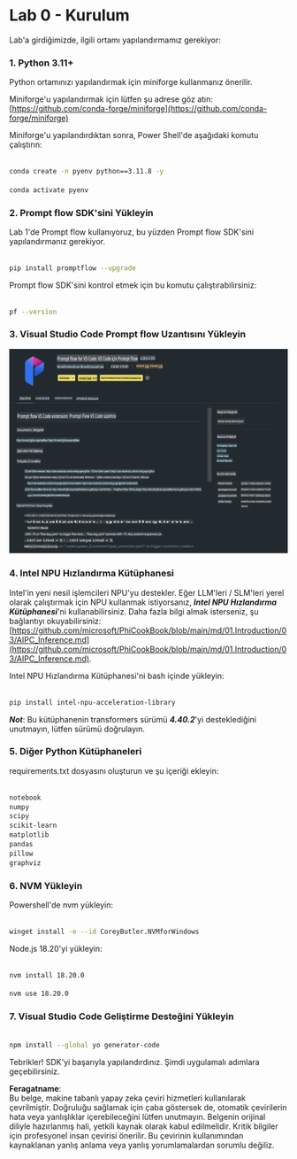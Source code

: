 # **Lab 0 - Kurulum**

Lab'a girdiğimizde, ilgili ortamı yapılandırmamız gerekiyor:

### **1. Python 3.11+**

Python ortamınızı yapılandırmak için miniforge kullanmanız önerilir.

Miniforge'u yapılandırmak için lütfen şu adrese göz atın: [https://github.com/conda-forge/miniforge](https://github.com/conda-forge/miniforge)

Miniforge'u yapılandırdıktan sonra, Power Shell'de aşağıdaki komutu çalıştırın:

```bash

conda create -n pyenv python==3.11.8 -y

conda activate pyenv

```

### **2. Prompt flow SDK'sini Yükleyin**

Lab 1'de Prompt flow kullanıyoruz, bu yüzden Prompt flow SDK'sini yapılandırmanız gerekiyor.

```bash

pip install promptflow --upgrade

```

Prompt flow SDK'sini kontrol etmek için bu komutu çalıştırabilirsiniz:

```bash

pf --version

```

### **3. Visual Studio Code Prompt flow Uzantısını Yükleyin**

![pf](../../../../../../../../../translated_images/pf_ext.fa065f22e1ee3e67157662d8be5241f346ddd83744045e3406d92b570e8d8b36.tr.png)

### **4. Intel NPU Hızlandırma Kütüphanesi**

Intel'in yeni nesil işlemcileri NPU'yu destekler. Eğer LLM'leri / SLM'leri yerel olarak çalıştırmak için NPU kullanmak istiyorsanız, ***Intel NPU Hızlandırma Kütüphanesi***'ni kullanabilirsiniz. Daha fazla bilgi almak isterseniz, şu bağlantıyı okuyabilirsiniz: [https://github.com/microsoft/PhiCookBook/blob/main/md/01.Introduction/03/AIPC_Inference.md](https://github.com/microsoft/PhiCookBook/blob/main/md/01.Introduction/03/AIPC_Inference.md).

Intel NPU Hızlandırma Kütüphanesi'ni bash içinde yükleyin:

```bash

pip install intel-npu-acceleration-library

```

***Not***: Bu kütüphanenin transformers sürümü ***4.40.2***'yi desteklediğini unutmayın, lütfen sürümü doğrulayın.

### **5. Diğer Python Kütüphaneleri**

requirements.txt dosyasını oluşturun ve şu içeriği ekleyin:

```txt

notebook
numpy 
scipy 
scikit-learn 
matplotlib 
pandas 
pillow 
graphviz

```

### **6. NVM Yükleyin**

Powershell'de nvm yükleyin:

```bash

winget install -e --id CoreyButler.NVMforWindows

```

Node.js 18.20'yi yükleyin:

```bash

nvm install 18.20.0

nvm use 18.20.0

```

### **7. Visual Studio Code Geliştirme Desteğini Yükleyin**

```bash

npm install --global yo generator-code

```

Tebrikler! SDK'yi başarıyla yapılandırdınız. Şimdi uygulamalı adımlara geçebilirsiniz.

**Feragatname**:  
Bu belge, makine tabanlı yapay zeka çeviri hizmetleri kullanılarak çevrilmiştir. Doğruluğu sağlamak için çaba göstersek de, otomatik çevirilerin hata veya yanlışlıklar içerebileceğini lütfen unutmayın. Belgenin orijinal diliyle hazırlanmış hali, yetkili kaynak olarak kabul edilmelidir. Kritik bilgiler için profesyonel insan çevirisi önerilir. Bu çevirinin kullanımından kaynaklanan yanlış anlama veya yanlış yorumlamalardan sorumlu değiliz.